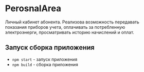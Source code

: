 # PerosnalArea
Личный кабинет абонента. Реализова возможность передавать показания приборов учета, оплачивать за потребленную электроэнерги, просматривать историю начислений и оплат.

## Запуск сборка приложения
- `npm start` - запуск приложения
- `npm build` - сборка приложения
